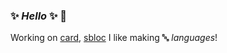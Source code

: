 ### ✨ _Hello_ ✨ :doughnut:

<!--
**somerandomdev49/somerandomdev49** is a ✨ _special_ ✨ repository because its `README.md` (this file) appears on your GitHub profile.

Here are some ideas to get you started:

- 🔭 I’m currently working on ...
- 🌱 I’m currently learning ...
- 👯 I’m looking to collaborate on ...
- 🤔 I’m looking for help with ...
- 💬 Ask me about ...
- 📫 How to reach me: ...
- 😄 Pronouns: ...
- ⚡ Fun fact: ...
-->

Working on [card](https://github.com/somerandomdev49/card), [sbloc](https://github.com/somerandomdev49/sbloc)
I like making :abc: _languages_!
